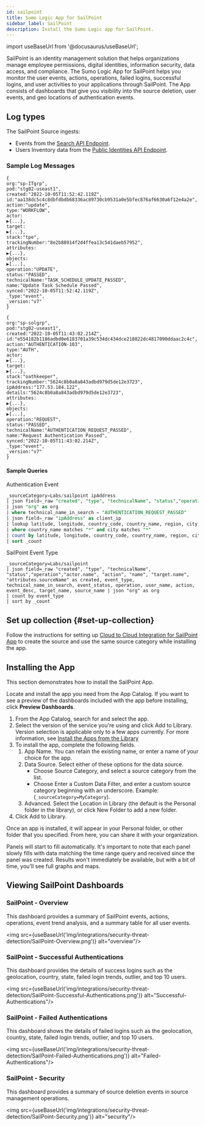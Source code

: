 ```yaml
---
id: sailpoint
title: Sumo Logic App for SailPoint
sidebar_label: SailPoint
description: Install the Sumo Logic app for SailPoint.
---
```


import useBaseUrl from '@docusaurus/useBaseUrl';

<head>
  <meta name="robots" content="noindex" />
</head>

SailPoint is an identity management solution that helps organizations manage employee permissions, digital identities, information security, data access, and compliance. The Sumo Logic App for SailPoint helps you monitor the user events, actions, operations, failed logins, successful logins, and user activities to your applications through SailPoint. The App consists of dashboards that give you visibility into the source deletion, user events, and geo locations of authentication events.

## Log types

The SailPoint Source ingests:

* Events from the [Search API Endpoint](https://developer.sailpoint.com/apis/v3/#operation/search).
* Users Inventory data from the [Public Identities API Endpoint](https://developer.sailpoint.com/apis/v3/#operation/getPublicIdentities).


### Sample Log Messages

```
{
org:"sp-ITgrp",
pod:"stg02-useast1",
created:"2022-10-05T11:52:42.119Z",
id:"aa138dc5c4c8dbfdbdb68336ac89730cb9531a0e5bfec876af6630a6f12e4a2e",
action:"update",
type:"WORKFLOW",
actor:
▶{...},
target:
▶{...},
stack:"tpe",
trackingNumber:"8e2b88914f2d4ffea13c541daeb57952",
attributes:
▶{...},
objects:
▶[...],
operation:"UPDATE",
status:"PASSED",
technicalName:"TASK_SCHEDULE_UPDATE_PASSED",
name:"Update Task Schedule Passed",
synced:"2022-10-05T11:52:42.119Z",
_type:"event",
_version:"v7"
}
```



```
{
org:"sp-solgrp",
pod:"stg02-useast1",
created:"2022-10-05T11:43:02.214Z",
id:"e554182b1186adbd0e6183701a39c534dc434dce218822dc4817090ddaac2c4c",
action:"AUTHENTICATION-103",
type:"AUTH",
actor:
▶{...},
target:
▶{...},
stack:"oathkeeper",
trackingNumber:"5624c8b0a8a843adbd979d5de12e3723",
ipAddress:"177.53.184.122",
details:"5624c8b0a8a843adbd979d5de12e3723",
attributes:
▶{...},
objects:
▶[...],
operation:"REQUEST",
status:"PASSED",
technicalName:"AUTHENTICATION_REQUEST_PASSED",
name:"Request Authentication Passed",
synced:"2022-10-05T11:43:02.214Z",
_type:"event",
_version:"v7"
}
```



#### Sample Queries

Authentication Event


```sql
_sourceCategory=Labs/sailpoint ipAddress
| json field=_raw "created", "type", "technicalName", "status","operation","actor.name", "action", "name", "target.name", "attributes.sourceName" as created, event_type, technical_name_in_search, event_status, operation, user_name, action, event_desc, target_name, source_name
| json "org" as org
| where technical_name_in_search = "AUTHENTICATION_REQUEST_PASSED"
| json field=_raw "ipAddress" as client_ip
| lookup latitude, longitude, country_code, country_name, region, city, postal_code from geo://location on ip = client_ip
| where country_name matches "*" and city matches "*"
| count by latitude, longitude, country_code, country_name, region, city, postal_code
| sort _count
```


SailPoint Event Type


```
_sourceCategory=Labs/sailpoint
| json field=_raw "created", "type", "technicalName", "status","operation","actor.name", "action", "name", "target.name", "attributes.sourceName" as created, event_type, technical_name_in_search, event_status, operation, user_name, action, event_desc, target_name, source_name | json "org" as org
| count by event_type
| sort by _count
```

## Set up collection {#set-up-collection}

Follow the instructions for setting up [Cloud to Cloud Integration for SailPoint App](/docs/send-data/hosted-collectors/cloud-to-cloud-integration-framework/sailpoint-source) to create the source and use the same source category while installing the app.


## Installing the App

This section demonstrates how to install the SailPoint App.

Locate and install the app you need from the App Catalog. If you want to see a preview of the dashboards included with the app before installing, click **Preview Dashboards**.


1. From the App Catalog, search for and select the app.
2. Select the version of the service you're using and click Add to Library. Version selection is applicable only to a few apps currently. For more information, see [Install the Apps from the Library](docs/get-started/apps-integrations.md/#install-apps-from-the-library)
3. To install the app, complete the following fields.
    1. App Name. You can retain the existing name, or enter a name of your choice for the app. 
    2. Data Source. Select either of these options for the data source. 
        * Choose Source Category, and select a source category from the list. 
        * Choose Enter a Custom Data Filter, and enter a custom source category beginning with an underscore. Example: (`_sourceCategory=MyCategory`). 
    3. Advanced. Select the Location in Library (the default is the Personal folder in the library), or click New Folder to add a new folder.
4. Click Add to Library.

Once an app is installed, it will appear in your Personal folder, or other folder that you specified. From here, you can share it with your organization.

Panels will start to fill automatically. It's important to note that each panel slowly fills with data matching the time range query and received since the panel was created. Results won't immediately be available, but with a bit of time, you'll see full graphs and maps.


## Viewing SailPoint Dashboards


### SailPoint - Overview

This dashboard provides a summary of SailPoint events, actions, operations, event trend analysis, and a summary table for all user events.

<img src={useBaseUrl('img/integrations/security-threat-detection/SailPoint-Overview.png')} alt="overview"/>


### SailPoint - Successful Authentications

This dashboard provides the details of success logins such as the geolocation, country, state, failed login trends, outlier, and top 10 users.

<img src={useBaseUrl('img/integrations/security-threat-detection/SailPoint-Successful-Authentications.png')} alt="Successful-Authentications"/>


### SailPoint - Failed Authentications

This dashboard shows the details of failed logins such as the geolocation, country, state, failed login trends, outlier, and top 10 users.

<img src={useBaseUrl('img/integrations/security-threat-detection/SailPoint-Failed-Authentications.png')} alt="Failed-Authentications"/>

### SailPoint - Security

This dashboard provides a summary of source deletion events in source management operations.

<img src={useBaseUrl('img/integrations/security-threat-detection/SailPoint-Security.png')} alt="security"/>
